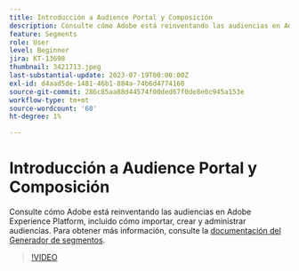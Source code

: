 ```yaml
---
title: Introducción a Audience Portal y Composición
description: Consulte cómo Adobe está reinventando las audiencias en Adobe Experience Platform, incluido cómo importar, crear y administrar audiencias.
feature: Segments
role: User
level: Beginner
jira: KT-13698
thumbnail: 3421713.jpeg
last-substantial-update: 2023-07-19T00:00:00Z
exl-id: d4aad5de-1481-46b1-884a-74b6d4774160
source-git-commit: 286c85aa88d44574f00ded67f0de8e0c945a153e
workflow-type: tm+mt
source-wordcount: '60'
ht-degree: 1%

---
```


# Introducción a Audience Portal y Composición

Consulte cómo Adobe está reinventando las audiencias en Adobe Experience Platform, incluido cómo importar, crear y administrar audiencias. Para obtener más información, consulte la [documentación del Generador de segmentos](https://experienceleague.adobe.com/docs/experience-platform/segmentation/ui/segment-builder.html?lang=es).

>[!VIDEO](https://video.tv.adobe.com/v/3421713/?learn=on&enablevpops)
